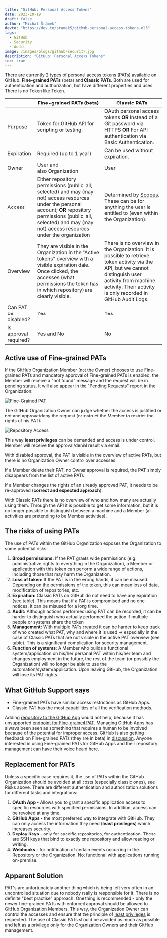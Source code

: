 ```yaml
---
title: "GitHub: Personal Access Tokens"
date: 2023-10-19
draft: false
author: "Michal Šrámek"
devto: "https://dev.to/sramek5/github-personal-access-tokens-ol3"
tags:
  - GitHub
  - Security
  - Audit
image: /images/blogs/github-security.jpg
description: "GitHub: Personal Access Tokens"
toc: true
---
```


There are currently 2 types of personal access tokens (PATs) available on GitHub. **Fine-grained PATs** (beta) and **Classic PATs**. Both are used for authentication and authorization, but have different properties and uses. There is no Token like Token.

|   | Fine-grained PATs (beta) | Classic PATs |
| --- | --- | --- |
| Purpose | Token for GitHub API for scripting or testing. | OAuth personal access tokens **OR** Instead of a Git password via HTTPS **OR** For API authentication via Basic Authentication. |
| Expiration | Required (up to 1 year) | Can be used without expiration. |
| Owner | User and also Organization | User |
| Access | Either repository permissions (public, all, selected) and may (may not) access resources under the personal account; **OR** repository permissions (public, all, selected) and may (may not) access resources under the organization | Determined by [Scopes](https://docs.github.com/en/apps/oauth-apps/building-oauth-apps/scopes-for-oauth-apps). These can be for anything the user is entitled to (even within the Organization). |
| Overview | They are visible in the Organization in the "Active tokens" overview with a visible expiration date. Once clicked, the accesses (what permissions the token has in which repository) are clearly visible. | There is no overview in the Organization. It is possible to retrieve token activity via the API, but we cannot distinguish user activity from machine activity. Their activity is only recorded in GitHub Audit Logs. |
| Can PAT be disabled? | Yes | Yes |
| Is approval required? | Yes and No | No |

## Active use of Fine-grained PATs

If the GitHub Organization Member (not the Owner) chooses to use Fine-grained PATs and mandatory approval of Fine-grained PATs is enabled, the Member will receive a "not found" message and the request will be in pending status. It will also appear in the "Pending Requests" report in the Organization:

![Fine-Grained PAT](/images/blogs/fine-grained-pat.png)

The GitHub Organization Owner can judge whether the access is justified or not and approve/deny the request (or instruct the Member to restrict the rights of his PAT):

![Repository Access](/images/blogs/repository-access.png)

This way **least privileges** can be demanded and access is under control. Member will receive the approval/denial result via email.

With disabled approval, the PAT is visible in the overview of active PATs, but there is no Organization Owner control over accesses.

If a Member delete their PAT, no Owner approval is required, the PAT simply disappears from the list of active PATs.

If a Member changes the rights of an already approved PAT, it needs to be re-approved (**correct and expected approach**).

With Classic PATs there is no overview of who and how many are actually using them. Through the API it is possible to get some information, but it is no longer possible to distinguish between a machine and a Member (all activities are pretending to be Member activities).

## The risks of using PATs

The use of PATs within the GitHub Organization exposes the Organization to some potential risks:

1. **Broad permissions:** If the PAT grants wide permissions (e.g. administrative rights to everything in the Organization), a Member or application with this token can perform a wide range of actions, including those that may harm the Organization.
2. **Loss of token:** If the PAT is in the wrong hands, it can be misused. Depending on the permissions of the token, this can mean loss of data, modification of repositories, etc.
3. **Expiration:** Classic PATs on GitHub do not need to have any expiration (see table). This means that if a PAT is compromised and no one notices, it can be misused for a long time.
4. **Audit:** Although actions performed using PAT can be recorded, it can be harder to distinguish who actually performed the action if multiple people or systems share the token.
5. **Management:** With multiple PATs created it can be harder to keep track of who created what PAT, why and where it is used -> especially in the case of Classic PATs that are not visible in the active PAT overview (see table). This is a significant complication for security management.
6. **Function of systems**: A Member who builds a functional system/application on his/her personal PAT within his/her team and changes employment in the future, the rest of the team (or possibly the Organization) will no longer be able to use the automation/system/application. Upon leaving GitHub, the Organization will lose its PAT rights.

## What GitHub Support says

- Fine-grained PATs have similar access restrictions as GitHub Apps.
- Classic PAT has the most capabilities of all the verification methods.

Adding [repository to the GitHup App](https://docs.github.com/en/rest/apps/installations?apiVersion=2022-11-28#add-a-repository-to-an-app-installation) would not help, because it has unsupported [endpoint for Fine-grained PAT](https://docs.github.com/en/rest/overview/endpoints-available-for-fine-grained-personal-access-tokens?apiVersion=2022-11-28#apps). Managing GitHub Apps has always been seen as something that requires a human to be involved because of the potential for improper access. GitHub is also getting feedback on Fine-grained PATs (they are in beta) in [discussion](https://github.com/orgs/community/discussions/36441). Anyone interested in using Fine-grained PATs for GitHub Apps and their repository management can have their voice heard here.

## Replacement for PATs

Unless a specific case requires it, the use of PATs within the GitHub Organization should be avoided at all costs (especially classic ones), see Risks above. There are different authentication and authorization solutions for different tasks and integrations:

1. **OAuth App -** Allows you to grant a specific application access to specific resources with specified permissions. In addition, access can be revoked at any time.
2. **GitHub Apps -** the most preferred way to integrate with GitHub. They can only access the information they need (**least privileges**) which increases security.
3. **Deploy Keys -** only for specific repositories, for authentication. These are SSH keys that bind to exactly one repository and allow reading or writing. 
4. **Webhooks -** for notification of certain events occurring in the Repository or the Organization. Not functional with applications running on-premise.

## Apparent Solution
PAT's are unfortunately another thing which is being left very often in an uncontrolled situation due to nobody really is responsible for it. There is no definite "best practise" approach. One thing is recommended - only the newer fine-grained PATs with enforced approval should be allowed to GitHub Organization Members. This way, the Organization Owner can control the accesses and ensure that the principle of <u>least privileges</u> is respected. The use of Classic PATs should be avoided as much as possible and left as a privilege only for the Organization Owners and their GitHub management. 
